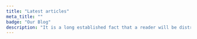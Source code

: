 ```yaml
---
title: "Latest articles"
meta_title: ""
badge: "Our Blog"
description: "It is a long established fact that a reader will be distracted"
---
```

